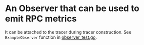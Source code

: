 # An Observer that can be used to emit RPC metrics

It can be attached to the tracer during tracer construction.
See `ExampleObserver` function in [observer_test.go](./observer_test.go).
